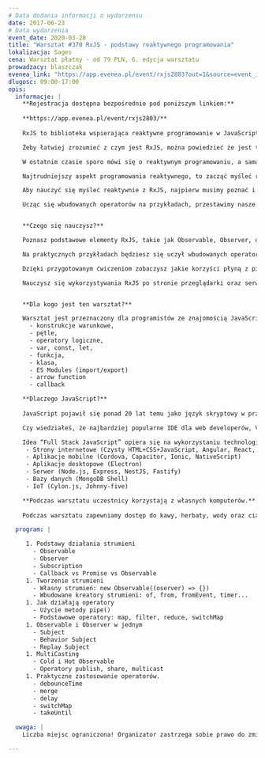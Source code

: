 ```yaml
---
# Data dodania informacji o wydarzeniu
date: 2017-06-23
# Data wydarzenia
event_date: 2020-03-28
title: "Warsztat #370 RxJS - podstawy reaktywnego programowania"
lokalizacja: Sages
cena: Warsztat płatny - od 79 PLN, 6. edycja warsztatu
prowadzacy: blaszczak
evenea_link: "https://app.evenea.pl/event/rxjs2803?out=1&source=event_iframe"
dlugosc: 09:00-17:00
opis:
  informacje: |
    **Rejestracja dostępna bezpośrednio pod poniższym linkiem:**
    
    **https://app.evenea.pl/event/rxjs2803/**
    
    RxJS to biblioteka wspierająca reaktywne programowanie w JavaScript przy użyciu strumieni, pozwala na łatwiejsze programowanie operacji asynchronicznych. Rozwiązuje problemy które mamy w Promisach czy funkcjach zwrotnych (callbacks).

    Żeby łatwiej zrozumieć z czym jest RxJS, można powiedzieć że jest to odpowiednik Lodash, jednakże przeznaczony do obsługi strumieni zdarzeń (event streams).

    W ostatnim czasie sporo mówi się o reaktywnym programowaniu, a sama biblioteka jest wykorzystywana jako dependency w takich projektach jak Angular (po stronie przeglądarki), czy Nest (po stronie serwera).

    Najtrudniejszy aspekt programowania reaktywnego, to zacząć myśleć reaktywnie!

    Aby nauczyć się myśleć reaktywnie z RxJS, najpierw musimy poznać i zrozumieć jego podstawy, w jaki sposób działają streamy, jak je tworzyć, łączyć, a także zmieniać przesyłane w nich wartości poprzez operatory.

    Ucząc się wbudowanych operatorów na przykładach, przestawimy nasze myślenie tak, żeby pozbyć się imperatywnych nawyków pisania kodu. Zamienić architekturę stateful na architekturę reaktywną opartą o strumienie.


    **Czego się nauczysz?**

    Poznasz podstawowe elementy RxJS, takie jak Observable, Observer, operator, subscription - pisząc je od podstaw samemu.

    Na praktycznych przykładach będziesz się uczył wbudowanych operatorów, dzięki czemu szybciej je zrozumiesz i lepiej zapamiętasz ich zastosowanie.

    Dzięki przygotowanym ćwiczeniom zobaczysz jakie korzyści płyną z pisania kodu reaktywnego i unikania przechowywania samemu stanu aplikacji.

    Nauczysz się wykorzystywania RxJS po stronie przeglądarki oraz serwera.


    **Dla kogo jest ten warsztat?**

    Warsztat jest przeznaczony dla programistów ze znajomością JavaScript/ES2015 w zakresie podstawowym. Zagadnienia, które będą używane, ale nie omawiane na warsztacie to:
      - konstrukcje warunkowe,
      - pętle,
      - operatory logiczne,
      - var, const, let,
      - funkcja,
      - klasa,
      - ES Modules (import/export)
      - arrow function
      - callback

    **Dlaczego JavaScript?**
      
    JavaScript pojawił się ponad 20 lat temu jako język skryptowy w przeglądarkach internetowych, czyli po stronie klienta. Później zawitał też po stronie serwera jako Node.js, a dalszy jego rozwój pozwala nam dziś budować aplikacje mobilne, desktopowe, programować bazy danych, a nawet roboty.

    Czy wiedziałeś, że najbardziej popularne IDE dla web developerów, Visual Studio Code jest napisane w TypeScript HTML i CSS ?

    Idea “Full Stack JavaScript” opiera się na wykorzystaniu technologii webowych, HTML, CSS i JavaScript we wszystkich etapach budowy aplikacji:
     - Strony internetowe (Czysty HTML+CSS+JavaScript, Angular, React, Vue)
     - Aplikacje mobilne (Cordova, Capacitor, Ionic, NativeScript)
     - Aplikacje desktopowe (Electron)
     - Serwer (Node.js, Express, NestJS, Fastify)
     - Bazy danych (MongoDB Shell)
     - IoT (Cylon.js, Johnny-five)

    **Podczas warsztatu uczestnicy korzystają z własnych komputerów.**
    
    Podczas warsztatu zapewniamy dostęp do kawy, herbaty, wody oraz ciastek. W porze obiadowej zapewniamy pizzę w wersji mięsnej lub wegetariańskiej.

  program: |

     1. Podstawy działania strumieni
       - Observable
       - Observer
       - Subscription
       - Callback vs Promise vs Observable
     1. Tworzenie strumieni
       - Własny strumień: new Observable((oserver) => {})
       - Wbudowane kreatory strumieni: of, from, fromEvent, timer...
     1. Jak działają operatory
       - Użycie metody pipe()
       - Podstawowe operatory: map, filter, reduce, switchMap
     1. Observable i Observer w jednym
       - Subject
       - Behavior Subject
       - Replay Subject
     1. MultiCasting
       - Cold i Hot Observable
       - Operatory publish, share, multicast
     1. Praktyczne zastosowanie operatorów.
       - debounceTime
       - merge
       - delay
       - switchMap
       - takeUntil

  uwaga: |
    Liczba miejsc ograniczona! Organizator zastrzega sobie prawo do zmiany lokalizacji wydarzenia oraz jego odwołania w przypadku niezgłoszenia się minimalnej liczby uczestników.

---
```

